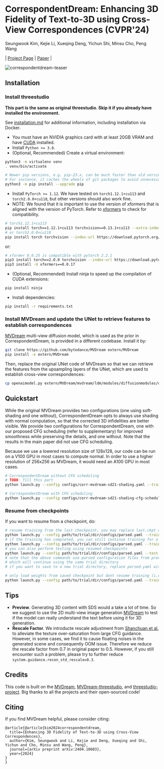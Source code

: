 # CorrespondentDream: Enhancing 3D Fidelity of Text-to-3D using Cross-View Correspondences (CVPR'24)
Seungwook Kim, Kejie Li, Xueqing Deng, Yichun Shi, Minsu Cho, Peng Wang

| [Project Page](https://wookiekim.github.io/) | [Paper](https://arxiv.org/abs/2404.10603) |

![correspondentdream-teaser](./CorrespondentDream_qual.jpg)

## Installation

### Install threestudio

**This part is the same as original threestudio. Skip it if you already have installed the environment.**

See [installation.md](docs/installation.md) for additional information, including installation via Docker.

- You must have an NVIDIA graphics card with at least 20GB VRAM and have [CUDA](https://developer.nvidia.com/cuda-downloads) installed.
- Install `Python >= 3.8`.
- (Optional, Recommended) Create a virtual environment:

```sh
python3 -m virtualenv venv
. venv/bin/activate

# Newer pip versions, e.g. pip-23.x, can be much faster than old versions, e.g. pip-20.x.
# For instance, it caches the wheels of git packages to avoid unnecessarily rebuilding them later.
python3 -m pip install --upgrade pip
```

- Install `PyTorch >= 1.12`. We have tested on `torch1.12.1+cu113` and `torch2.0.0+cu118`, but other versions should also work fine.
- NOTE: We found that it is important to use the version of xformers that is aligned with the version of PyTorch. Refer to [xformers](https://github.com/facebookresearch/xformers) to check for compatibility.

```sh
# torch1.12.1+cu113
pip install torch==1.12.1+cu113 torchvision==0.13.1+cu113 --extra-index-url https://download.pytorch.org/whl/cu113
# or torch2.0.0+cu118
pip install torch torchvision --index-url https://download.pytorch.org/whl/cu118
```

or:

```sh
# xformer 0.0.25 is compatible with pytorch 2.2.1
pip3 install torch==2.0.0 torchvision --index-url https://download.pytorch.org/whl/cu118
pip3 install -U xformers==0.0.17
```

- (Optional, Recommended) Install ninja to speed up the compilation of CUDA extensions:

```sh
pip install ninja
```

- Install dependencies:

```sh
pip install -r requirements.txt
```

### Install MVDream and update the UNet to retrieve features to establish correspondences
[MVDream](https://github.com/bytedance/MVDream) multi-view diffusion model, which is used as the prior in CorrespondentDream, is provided in a different codebase. Install it by:

```sh
git clone https://github.com/bytedance/MVDream extern/MVDream
pip install -e extern/MVDream 
```

Then, replace the original UNet code of MVDream so that we can retrieve the features from the upsampling layers of the UNet, which are used to establish cross-view correspondences:

```sh
cp openaimodel.py extern/MVDream/mvdream/ldm/modules/diffusionmodules/openaimodel.py
```


## Quickstart

While the original MVDream provides two configurations (one using soft-shading and one without), CorrespondentDream opts to always use shading with normal computation, so that the corrected 3D infidelities are better visible.
We provide two configurations for CorrespondentDream, one with our proposed CFG scheduling (refer to supplementary) for improved smoothness while preserving the details, and one without.
Note that the results in the main paper did not use CFG scheduling.

Because we use a lowered resolution size of 128x128, our code can be run on a V100 GPU in most cases to compute normal. In order to use a higher resolution of 256x256 as MVDream, it would need an A100 GPU in most cases.

```sh
# CorrespondentDream without CFG scheduling
# TODO: fill this part
python launch.py --config configs/corr-mvdream-sd21-shading.yaml --train --gpu 0 system.prompt_processor.prompt="An astronaut riding a horse"

# CorrespondentDream with CFG scheduling
python launch.py --config configs/corr-mvdream-sd21-shading-cfg-scheduling.yaml --train --gpu 0 system.prompt_processor.prompt="An astronaut riding a horse"
```

### Resume from checkpoints

If you want to resume from a checkpoint, do:

```sh
# resume training from the last checkpoint, you may replace last.ckpt with any other checkpoints
python launch.py --config path/to/trial/dir/configs/parsed.yaml --train --gpu 0 resume=path/to/trial/dir/ckpts/last.ckpt
# if the training has completed, you can still continue training for a longer time by setting trainer.max_steps
python launch.py --config path/to/trial/dir/configs/parsed.yaml --train --gpu 0 resume=path/to/trial/dir/ckpts/last.ckpt trainer.max_steps=20000
# you can also perform testing using resumed checkpoints
python launch.py --config path/to/trial/dir/configs/parsed.yaml --test --gpu 0 resume=path/to/trial/dir/ckpts/last.ckpt
# note that the above commands use parsed configuration files from previous trials
# which will continue using the same trial directory
# if you want to save to a new trial directory, replace parsed.yaml with raw.yaml in the command

# only load weights from saved checkpoint but dont resume training (i.e. dont load optimizer state):
python launch.py --config path/to/trial/dir/configs/parsed.yaml --train --gpu 0 system.weights=path/to/trial/dir/ckpts/last.ckpt
```

## Tips
- **Preview**. Generating 3D content with SDS would a take a lot of time. So we suggest to use the 2D multi-view image generation [MVDream](https://github.com/bytedance/MVDream) to test if the model can really understand the text before using it for 3D generation.
- **Rescale Factor**. We introducte rescale adjustment from [Shanchuan et al.](https://arxiv.org/abs/2305.08891) to alleviate the texture over-saturation from large CFG guidance. However, in some cases, we find it to cause floating noises in the generated scene and consequently OOM issue. Therefore we reduce the rescale factor from 0.7 in original paper to 0.5. However, if you still encounter such a problem, please try to further reduce `system.guidance.recon_std_rescale=0.3`.

## Credits

This code is built on the [MVDream](https://github.com/bytedance/MVDream), [MVDream-threestudio](https://github.com/bytedance/MVDream-threestudio), and [threestudio-project](https://github.com/threestudio-project/threestudio). 
Big thanks to all the projects and their open-sourced code!

## Citing

If you find MVDream helpful, please consider citing:

```
@article{@article{kim2024correspondentdream,
  title={Enhancing 3D Fidelity of Text-to-3D using Cross-View Correspondences},
  author={Kim, Seungwook and Li, Kejie and Deng, Xueqing and Shi, Yichun and Cho, Minsu and Wang, Peng},
  journal={arXiv preprint arXiv:2404.10603},
  year={2024}
}
}
```

